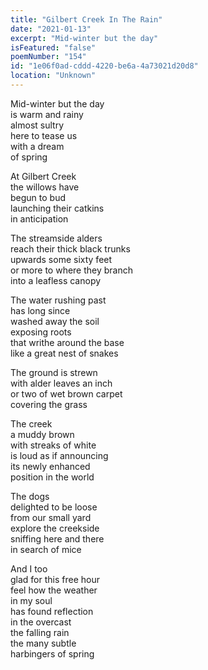 ```yaml
---
title: "Gilbert Creek In The Rain"
date: "2021-01-13"
excerpt: "Mid-winter but the day"
isFeatured: "false"
poemNumber: "154"
id: "1e06f0ad-cddd-4220-be6a-4a73021d20d8"
location: "Unknown"
---
```


Mid-winter but the day  
is warm and rainy  
almost sultry  
here to tease us  
with a dream  
of spring

At Gilbert Creek  
the willows have  
begun to bud  
launching their catkins  
in anticipation

The streamside alders  
reach their thick black trunks  
upwards some sixty feet  
or more to where they branch  
into a leafless canopy

The water rushing past  
has long since  
washed away the soil  
exposing roots  
that writhe around the base  
like a great nest of snakes

The ground is strewn  
with alder leaves an inch  
or two of wet brown carpet  
covering the grass

The creek  
a muddy brown  
with streaks of white  
is loud as if announcing  
its newly enhanced  
position in the world

The dogs  
delighted to be loose  
from our small yard  
explore the creekside  
sniffing here and there  
in search of mice

And I too  
glad for this free hour  
feel how the weather  
in my soul  
has found reflection  
in the overcast  
the falling rain  
the many subtle  
harbingers of spring
